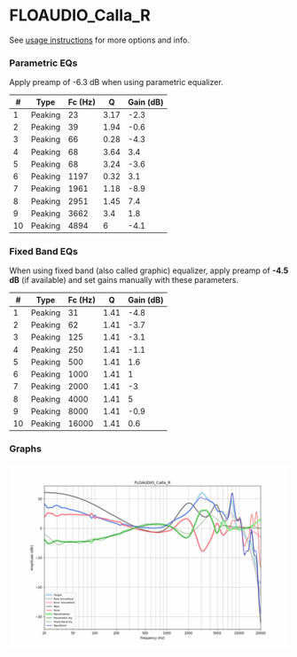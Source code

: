 # FLOAUDIO_Calla_R
See [usage instructions](https://github.com/jaakkopasanen/AutoEq#usage) for more options and info.

### Parametric EQs
Apply preamp of -6.3 dB when using parametric equalizer.

|   # | Type    |   Fc (Hz) |    Q |   Gain (dB) |
|-----|---------|-----------|------|-------------|
|   1 | Peaking |        23 | 3.17 |        -2.3 |
|   2 | Peaking |        39 | 1.94 |        -0.6 |
|   3 | Peaking |        66 | 0.28 |        -4.3 |
|   4 | Peaking |        68 | 3.64 |         3.4 |
|   5 | Peaking |        68 | 3.24 |        -3.6 |
|   6 | Peaking |      1197 | 0.32 |         3.1 |
|   7 | Peaking |      1961 | 1.18 |        -8.9 |
|   8 | Peaking |      2951 | 1.45 |         7.4 |
|   9 | Peaking |      3662 | 3.4  |         1.8 |
|  10 | Peaking |      4894 | 6    |        -4.1 |

### Fixed Band EQs
When using fixed band (also called graphic) equalizer, apply preamp of **-4.5 dB** (if available) and set gains manually with these parameters.

|   # | Type    |   Fc (Hz) |    Q |   Gain (dB) |
|-----|---------|-----------|------|-------------|
|   1 | Peaking |        31 | 1.41 |        -4.8 |
|   2 | Peaking |        62 | 1.41 |        -3.7 |
|   3 | Peaking |       125 | 1.41 |        -3.1 |
|   4 | Peaking |       250 | 1.41 |        -1.1 |
|   5 | Peaking |       500 | 1.41 |         1.6 |
|   6 | Peaking |      1000 | 1.41 |         1   |
|   7 | Peaking |      2000 | 1.41 |        -3   |
|   8 | Peaking |      4000 | 1.41 |         5   |
|   9 | Peaking |      8000 | 1.41 |        -0.9 |
|  10 | Peaking |     16000 | 1.41 |         0.6 |

### Graphs
![](./FLOAUDIO_Calla_R.png)
